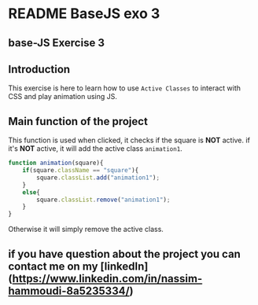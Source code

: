 # **README BaseJS exo 3**

## **base-JS Exercise 3**

## **Introduction**

This exercise is here to learn how to use `Active Classes` to interact with CSS and play animation using JS. 

## **Main function of the project**


This function is used when clicked, it checks if the square is **NOT** active. if it's **NOT** active, it will add the active class `animation1`. 
```js
function animation(square){
    if(square.className == "square"){
        square.classList.add("animation1");
    }
    else{
        square.classList.remove("animation1");
    }
}
```
Otherwise it will simply remove the active class.

## **if you have question about the project you can contact me on my **[linkedIn]**(https://www.linkedin.com/in/nassim-hammoudi-8a5235334/)**
